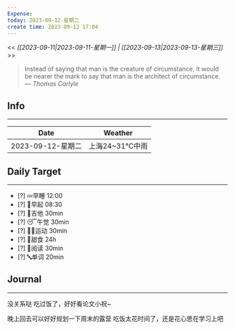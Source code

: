 ```yaml
---
Expense: 
today: 2023-09-12-星期二
create time: 2023-09-12 17:04
---
```


<< *[[2023-09-11|2023-09-11-星期一]] | [[2023-09-13|2023-09-13-星期三]]* >>


> Instead of saying that man is the creature of circumstance, it would be nearer the mark to say that man is the architect of circumstance.
> — <cite>Thomas Carlyle</cite>


## Info
***
| Date        | Weather      | 
| ----------- | ------------ |
| 2023-09-12-星期二 |  上海24~31℃中雨 |


## Daily Target 
***
- [?] 💤早睡   12:00
- [?] 🌅早起    08:30
- [?] 🎵吉他    30min
- [?] 😴午觉    30min
- [?] 🏃‍♀️运动    30min  
- [?] 🚫甜食    24h
- [?] 📖阅读    30min 
- [?] 🔤单词    20min    


##  Journal
***

没关系哒
吃过饭了，好好看论文小祝~

晚上回去可以好好规划一下周末的露营
吃饭太花时间了，还是花心思在学习上吧


